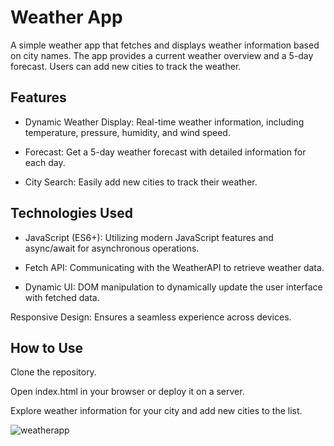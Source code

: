 # Weather App
A simple weather app that fetches and displays weather information based on city names. The app provides a current weather overview and a 5-day forecast. Users can add new cities to track the weather.

## Features
- Dynamic Weather Display: Real-time weather information, including temperature, pressure, humidity, and wind speed.

- Forecast: Get a 5-day weather forecast with detailed information for each day.

- City Search: Easily add new cities to track their weather.

## Technologies Used
- JavaScript (ES6+): Utilizing modern JavaScript features and async/await for asynchronous operations.

- Fetch API: Communicating with the WeatherAPI to retrieve weather data.

- Dynamic UI: DOM manipulation to dynamically update the user interface with fetched data.

Responsive Design: Ensures a seamless experience across devices.

## How to Use
Clone the repository.

Open index.html in your browser or deploy it on a server.

Explore weather information for your city and add new cities to the list.

![weatherapp](https://github.com/saradonin/WeatherApp/assets/124811561/9b7e38c4-0f6a-40be-be03-cc32801e9269)
